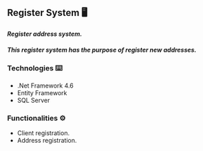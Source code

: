 ﻿## Register System 🖥️

#### ***Register address system.*** 
#### ***This register system has the purpose of register new addresses.*** 


### **Technologies** ⌨️
- .Net Framework 4.6
- Entity Framework 
- SQL Server

### **Functionalities** ⚙️
- Client registration.
- Address registration.

